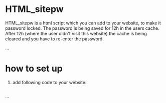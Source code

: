 # HTML_sitepw

HTML_sitepw is a html script which you can add to your website, to make it password locked. The password is being saved for 12h in the users cache. After 12h (where the user didn't visit this website) the cache is being cleared and you have to re-enter the password.

...
# how to set up
1. add following code to your website: 

<!DOCTYPE html>
<html>
<head>
  <title>GitHub API Example</title>
</head>
<body>
  <pre id="file-content"></pre>
  <script>
    const url = "https://api.github.com/repos/{username}/{repo}/contents/{filepath}";
    const username = "your-github-username";
    const repo = "your-github-repo";
    const filepath = "path/to/your/file.html";

    fetch(url.replace("{username}", username).replace("{repo}", repo).replace("{filepath}", filepath))
      .then(response => response.json())
      .then(data => {
        const decodedContent = atob(data.content); // decode base64-encoded content
        document.getElementById("file-content").textContent = decodedContent;
      })
      .catch(error => console.error(error));
  </script>
</body>
</html>
...
